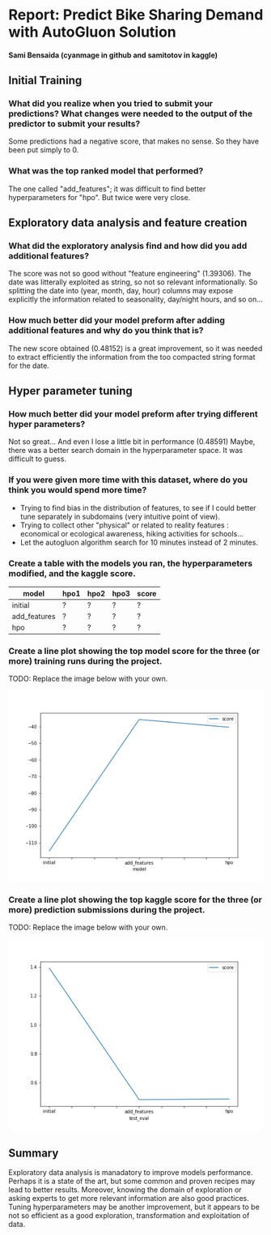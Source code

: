 # Report: Predict Bike Sharing Demand with AutoGluon Solution
#### Sami Bensaida (cyanmage in github and samitotov in kaggle)

## Initial Training
### What did you realize when you tried to submit your predictions? What changes were needed to the output of the predictor to submit your results?
Some predictions had a negative score, that makes no sense. So they have been put simply to 0.

### What was the top ranked model that performed?
The one called "add_features"; it was difficult to find better hyperparameters for "hpo". But twice were very close.

## Exploratory data analysis and feature creation
### What did the exploratory analysis find and how did you add additional features?
The score was not so good without "feature engineering" (1.39306). 
The date was litterally exploited as string, so not so relevant informationally.
So splitting the date into (year, month, day, hour) columns may expose explicitly the information related to seasonality, day/night hours, and so on...

### How much better did your model preform after adding additional features and why do you think that is?
The new score obtained (0.48152) is a great improvement, so it was needed to extract efficiently the information from the too compacted string format for the date.

## Hyper parameter tuning
### How much better did your model preform after trying different hyper parameters?
Not so great... And even I lose a little bit in performance (0.48591)
Maybe, there was a better search domain in the hyperparameter space. It was difficult to guess.

### If you were given more time with this dataset, where do you think you would spend more time?
- Trying to find bias in the distribution of features, to see if I could better tune separately in subdomains (very intuitive point of view).
- Trying to collect other "physical" or related to reality features : economical or ecological awareness, hiking activities for schools...
- Let the autogluon algorithm search for 10 minutes instead of 2 minutes.

### Create a table with the models you ran, the hyperparameters modified, and the kaggle score.
|model|hpo1|hpo2|hpo3|score|
|--|--|--|--|--|
|initial|?|?|?|?|
|add_features|?|?|?|?|
|hpo|?|?|?|?|

### Create a line plot showing the top model score for the three (or more) training runs during the project.

TODO: Replace the image below with your own.

![model_train_score.png](img/model_train_score.png)

### Create a line plot showing the top kaggle score for the three (or more) prediction submissions during the project.

TODO: Replace the image below with your own.

![model_test_score.png](img/model_test_score.png)

## Summary
Exploratory data analysis is manadatory to improve models performance. Perhaps it is a state of the art, but some common and proven recipes 
may lead to better results. Moreover, knowing the domain of exploration or asking experts to get more relevant information are also good practices.
Tuning hyperparameters may be another improvement, but it appears to be not so efficient as a good exploration, transformation and exploitation of data.
